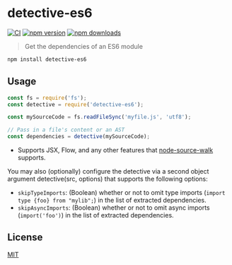 # detective-es6

[![CI](https://img.shields.io/github/actions/workflow/status/dependents/node-detective-es6/ci.yml?branch=main&label=CI&logo=github)](https://github.com/dependents/node-detective-es6/actions/workflows/ci.yml?query=branch%3Amain)
[![npm version](https://img.shields.io/npm/v/detective-es6?logo=npm&logoColor=fff)](https://www.npmjs.com/package/detective-es6)
[![npm downloads](https://img.shields.io/npm/dm/detective-es6)](https://www.npmjs.com/package/detective-es6)

> Get the dependencies of an ES6 module

```sh
npm install detective-es6
```

## Usage

```js
const fs = require('fs');
const detective = require('detective-es6');

const mySourceCode = fs.readFileSync('myfile.js', 'utf8');

// Pass in a file's content or an AST
const dependencies = detective(mySourceCode);
```

* Supports JSX, Flow, and any other features that [node-source-walk](https://github.com/dependents/node-source-walk) supports.

You may also (optionally) configure the detective via a second object argument detective(src, options) that supports the following options:

- `skipTypeImports`: (Boolean) whether or not to omit type imports (`import type {foo} from "mylib";`) in the list of extracted dependencies.
- `skipAsyncImports`: (Boolean) whether or not to omit async imports (`import('foo')`) in the list of extracted dependencies.

## License

[MIT](LICENSE)
